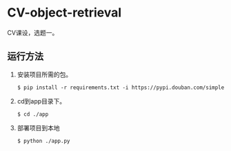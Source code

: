 # CV-object-retrieval

CV课设，选题一。

## 运行方法

1. 安装项目所需的包。

    ```
    $ pip install -r requirements.txt -i https://pypi.douban.com/simple
    ```

2. cd到app目录下。

    ```
    $ cd ./app
    ```

3. 部署项目到本地

    ```
    $ python ./app.py
    ```